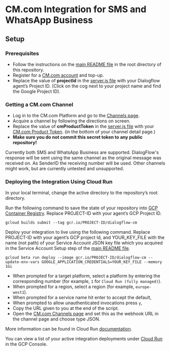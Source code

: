# CM.com Integration for SMS and WhatsApp Business

## Setup

### Prerequisites

- Follow the instructions on the [main README file](../README.md) in the root directory of this repository.
- Register for a [CM.com account](https://www.cm.com/register/) and top-up.
- Replace the value of __projectId__ in the [server.js file](./server.js#L19) with your Dialogflow agent’s Project ID. (Click on the cog next to your project name and find the Google Project ID).

### Getting a CM.com Channel

- Log in to the CM.com Platform and go to the [Channels page](https://www.cm.com/app/channels).
- Acquire a channel by following the directions on screen.
- Replace the value of __cmProductToken__ in the [server.js file](./server.js#L18) with your [CM.com Product Token](https://www.cm.com/app/channels). (in the bottom of your channel detail page.)
- **Make sure you do not commit this secret token to any public repository!**

Currently both SMS and WhatsApp Business are supported. DialogFlow's response will be sent using the same channel as the original message was received on. As SenderID the receiving number will be used. Other channels might work, but are currently untested and unsupported. 

### Deploying the Integration Using Cloud Run

In your local terminal, change the active directory to the repository’s root directory.

Run the following command to save the state of your repository into [GCP Container Registry](https://console.cloud.google.com/gcr/). Replace PROJECT-ID with your agent’s GCP Project ID.

```shell
gcloud builds submit --tag gcr.io/PROJECT-ID/dialogflow-cm
```

Deploy your integration to live using the following command. Replace PROJECT-ID with your agent’s GCP project Id, and YOUR_KEY_FILE with the name (not path) of your Service Account JSON key file which you acquired in the Service Account Setup step of the [main README file](../readme.md).

```shell
gcloud beta run deploy --image gcr.io/PROJECT-ID/dialogflow-cm --update-env-vars GOOGLE_APPLICATION_CREDENTIALS=YOUR_KEY_FILE --memory 1Gi
```

- When prompted for a target platform, select a platform by entering the corresponding number (for example, ``1`` for ``Cloud Run (fully managed)``).
- When prompted for a region, select a region (for example, ``europe-west1``).
- When prompted for a service name hit enter to accept the default,
- When prompted to allow unauthenticated invocations press ``y``,
- Copy the URL given to you at the end of the script.
- Open the [CM.com Channels page](https://www.cm.com/app/channels) and set this as the webhook URL in the channel page and choose type JSON. 


More information can be found in Cloud Run
[documentation](https://cloud.google.com/run/docs/deploying).

You can view a list of your active integration deployments under [Cloud Run](https://console.cloud.google.com/run) in the GCP Console.
